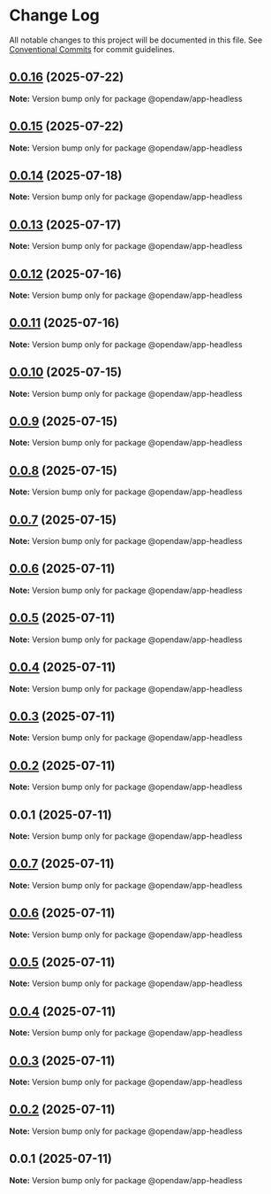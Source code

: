 # Change Log

All notable changes to this project will be documented in this file.
See [Conventional Commits](https://conventionalcommits.org) for commit guidelines.

## [0.0.16](https://github.com/andremichelle/openDAW/compare/@opendaw/app-headless@0.0.15...@opendaw/app-headless@0.0.16) (2025-07-22)

**Note:** Version bump only for package @opendaw/app-headless

## [0.0.15](https://github.com/andremichelle/openDAW/compare/@opendaw/app-headless@0.0.14...@opendaw/app-headless@0.0.15) (2025-07-22)

**Note:** Version bump only for package @opendaw/app-headless

## [0.0.14](https://github.com/andremichelle/openDAW/compare/@opendaw/app-headless@0.0.13...@opendaw/app-headless@0.0.14) (2025-07-18)

**Note:** Version bump only for package @opendaw/app-headless

## [0.0.13](https://github.com/andremichelle/openDAW/compare/@opendaw/app-headless@0.0.12...@opendaw/app-headless@0.0.13) (2025-07-17)

**Note:** Version bump only for package @opendaw/app-headless

## [0.0.12](https://github.com/andremichelle/openDAW/compare/@opendaw/app-headless@0.0.11...@opendaw/app-headless@0.0.12) (2025-07-16)

**Note:** Version bump only for package @opendaw/app-headless

## [0.0.11](https://github.com/andremichelle/openDAW/compare/@opendaw/app-headless@0.0.10...@opendaw/app-headless@0.0.11) (2025-07-16)

**Note:** Version bump only for package @opendaw/app-headless

## [0.0.10](https://github.com/andremichelle/openDAW/compare/@opendaw/app-headless@0.0.9...@opendaw/app-headless@0.0.10) (2025-07-15)

**Note:** Version bump only for package @opendaw/app-headless

## [0.0.9](https://github.com/andremichelle/openDAW/compare/@opendaw/app-headless@0.0.8...@opendaw/app-headless@0.0.9) (2025-07-15)

**Note:** Version bump only for package @opendaw/app-headless

## [0.0.8](https://github.com/andremichelle/openDAW/compare/@opendaw/app-headless@0.0.7...@opendaw/app-headless@0.0.8) (2025-07-15)

**Note:** Version bump only for package @opendaw/app-headless

## [0.0.7](https://github.com/andremichelle/openDAW/compare/@opendaw/app-headless@0.0.6...@opendaw/app-headless@0.0.7) (2025-07-15)

**Note:** Version bump only for package @opendaw/app-headless

## [0.0.6](https://github.com/andremichelle/openDAW/compare/@opendaw/app-headless@0.0.5...@opendaw/app-headless@0.0.6) (2025-07-11)

**Note:** Version bump only for package @opendaw/app-headless

## [0.0.5](https://github.com/andremichelle/openDAW/compare/@opendaw/app-headless@0.0.4...@opendaw/app-headless@0.0.5) (2025-07-11)

**Note:** Version bump only for package @opendaw/app-headless

## [0.0.4](https://github.com/andremichelle/openDAW/compare/@opendaw/app-headless@0.0.3...@opendaw/app-headless@0.0.4) (2025-07-11)

**Note:** Version bump only for package @opendaw/app-headless

## [0.0.3](https://github.com/andremichelle/openDAW/compare/@opendaw/app-headless@0.0.2...@opendaw/app-headless@0.0.3) (2025-07-11)

**Note:** Version bump only for package @opendaw/app-headless

## [0.0.2](https://github.com/andremichelle/openDAW/compare/@opendaw/app-headless@0.0.1...@opendaw/app-headless@0.0.2) (2025-07-11)

**Note:** Version bump only for package @opendaw/app-headless

## 0.0.1 (2025-07-11)

**Note:** Version bump only for package @opendaw/app-headless

## [0.0.7](https://github.com/andremichelle/opendaw-turbo/compare/@opendaw/app-headless@0.0.6...@opendaw/app-headless@0.0.7) (2025-07-11)

**Note:** Version bump only for package @opendaw/app-headless

## [0.0.6](https://github.com/andremichelle/opendaw-turbo/compare/@opendaw/app-headless@0.0.5...@opendaw/app-headless@0.0.6) (2025-07-11)

**Note:** Version bump only for package @opendaw/app-headless

## [0.0.5](https://github.com/andremichelle/opendaw-turbo/compare/@opendaw/app-headless@0.0.4...@opendaw/app-headless@0.0.5) (2025-07-11)

**Note:** Version bump only for package @opendaw/app-headless

## [0.0.4](https://github.com/andremichelle/opendaw-turbo/compare/@opendaw/app-headless@0.0.3...@opendaw/app-headless@0.0.4) (2025-07-11)

**Note:** Version bump only for package @opendaw/app-headless

## [0.0.3](https://github.com/andremichelle/opendaw-turbo/compare/@opendaw/app-headless@0.0.2...@opendaw/app-headless@0.0.3) (2025-07-11)

**Note:** Version bump only for package @opendaw/app-headless

## [0.0.2](https://github.com/andremichelle/opendaw-turbo/compare/@opendaw/app-headless@0.0.1...@opendaw/app-headless@0.0.2) (2025-07-11)

**Note:** Version bump only for package @opendaw/app-headless

## 0.0.1 (2025-07-11)

**Note:** Version bump only for package @opendaw/app-headless
